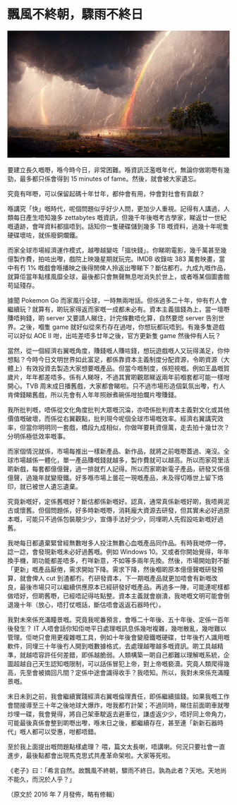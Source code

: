# 飄風不終朝，驟雨不終日

![image](./images/thunderstorm_and_rainbow.jpg)

要建立長久嘅嘢，喺今時今日，非常困難。喺資訊泛濫嘅年代，無論你做啲嘢有幾勁，最多都只係會得到 15 minutes of fame。然後，就會被大家遺忘。

究竟有咩嘢，可以保留起碼十年廿年，都仲會有用，仲會對社會有貢獻？

喺講究「快」嘅時代，呢個問題似乎好少人問，更加少人重視。記得有人講過，人類每日產生唔知幾多 zettabytes 嘅資訊，但幾千年後嘅考古學家，睇返廿一世紀嘅遺跡，會咩資料都搵唔到。話知你一隻硬碟儲到幾多 TB 嘅資料，過幾十年呢隻硬碟壞咗，就係廢銅爛鐵。

而家全球市場經濟運作模式，越嚟越變咗「搵快錢」。你睇啲電影，幾千萬甚至幾億製作費，拍咗出嚟，戲院上映幾星期就玩完。IMDB 收錄咗 383 萬套映畫，當中有冇 1% 嘅戲會喺播映之後得閒俾人拎返出嚟睇下？斷估都冇。九成九嘅作品，就算佢當年點樣風靡全球，最後都只會無聲無息咁消失於世上，或者喺某個圖書館苟延殘存。

據聞 Pokemon Go 而家風行全球，一時無兩咁話。但係過多二十年，仲有冇人會繼續玩？就算有，啲玩家得返而家嘅一成都未必有。資本主義搵錢為上，當一壇嘢賺唔夠錢，啲 server 又要請人睇住，計完條數唔化算，自然要熄 server 告別世界。之後，嗰隻 game 就好似從來冇存在過咁，你想玩都玩唔到。有幾多隻遊戲可以好似 AOE II 咁，出咗差唔多廿年之後，官方更新隻 game 然後仲有人玩？

當然，從一個經濟右翼嘅角度，賺錢嘅人賺咗錢，想玩遊戲嘅人又玩得滿足，你仲想點？今時今日文明世界如此富足，都係靠資本主義制度分配資源，令啲資源（大體上）有效投資去製造大家想要嘅產品。但當今嘅制度，係短視嘅。例如王晶嘅賀歲片，年年都差唔多。係有人睇呀，不過其實啲觀眾睇返兩年前嗰套都可能一樣咁開心。TVB 周末成日播舊戲，大家都會睇啦。只不過市場形造個氣氛出嚟，冇人肯俾錢睇舊戲，所以先會有人年年照辦煮碗係咁拍爛片嚟賺錢。

我所批判嘅，唔係從文化角度批判大眾嘅沉淪，亦唔係批判資本主義對文化或其他價值嘅破壞，而係從右翼觀點，批判現今呢個全球市場嘅效率。經濟右翼講究效率，但當你明明同一套戲，橋段九成相似，你做咩要耗資億萬，走去拍十幾廿次？分明係極低效率嘅事。

而家個情況就係，市場每推出一樣新產品、新作品，就將之前嘅嘢蓋過、淹沒。全球市場越係一體化，單一產品賺嘅錢就越多，製作費就可以越高。所以而家荷里活啲新戲，每套都億億聲，過一排就冇人記得。所以而家啲新電子產品，研發又係億億聲，過幾年就變廢鐵。好多喺市場上曇花一現嘅產品，未及得切喺世上留下烙印，就已被世人遺忘遺棄。

究竟新嘅好，定係舊嘅好？斷估都係新嘅好。認真，通常真係新嘅好啲，我唔興泥古或懷舊。但個問題係，好多時新嘅嘢，消耗龐大資源去研發，但其實未必好過原本嘅，可能只不過係包裝靚少少，宣傳手法好少少，同埋啲人先假設咗新嘅好過舊。

我哋每日都遺棄緊曾經無數咁多人投注無數心血嘅產品同作品。有時我哋停一停，諗一諗，會發現新嘅未必好過舊嘅。例如 Windows 10。又或者你開始覺得，年年換手機，啲功能都差唔多，冇咩新意，不如等多兩年先換。然後，市場開始對不斷「更新」嘅產品厭倦，需求開始下降。需求下降，然後嗰啲原本億億聲嘅研發預算，就會俾人 cut 到渣都冇。冇研發資本，下一期嘅產品就更加唔會有新嘅改良，最後市場只可以繼續供應原本已經研發好嘅產品。再過多一陣，可能連呢樣都做唔好，但啲舊嘢，已經唔記得咗點整。資本主義就會崩潰，我哋嘅文明可能會倒退幾十年（放心，唔打仗嘅話，斷估唔會返返石器時代）。

我對未來係充滿瞳景嘅。究竟我呢番預言，會喺二十年後、五十年後、定係一百年後發生？ IT 人唔會話你知佢哋平日處理嘅訊息係幾咁複雜，幾咁散亂，幾咁難以管理。佢哋只會用更複雜嘅工具，例如十年後會變廢鐵嘅硬碟，廿年後冇人識用嘅軟件，同埋三十年後冇人開到嘅數據格式，去處理越嚟越多嘅資訊。啲工具越精準，就越唔容許任何差錯，即係越脆弱。人類構築一啲自己都難以理解嘅系統，企圖超越自己天生認知嘅限制，可以話係冒犯上帝，對上帝嘅褻瀆。究竟人類爬得幾高，先至會被摘回凡間？定係中途會識得收手？我唔知。所以，我對未來係充滿瞳景嘅。

末日未到之前，我會繼續實踐經濟右翼嘅倫理責任，即係繼續搵錢。如果我嘅工作會間接導至三十年之後地球大爆炸，咁我都冇計架；不過同時，睇住前面啲車就嚟炒埋一碟，我會覺得，將自己架車駛返去避車位，謙虛返少少，唔好同上帝角力，可能最後真係會整到啲嘢出嚟，喺末日之後，都繼續存在，甚至連「新新石器時代」嘅人都可以受惠，咁都唔錯。

至於我上面提出嘅問題點樣處理？ 喂，篇文太長喇，唔講喇。何況只要社會一直進步，最後點都會出現馬克思式共產革命架啦。大家等死啦。

《老子》曰：「希言自然。故飄風不終朝，驟雨不終日。孰為此者？天地。天地尚不能久，而況於人乎？」

（原文於 2016 年 7 月發佈，略有修輯）
